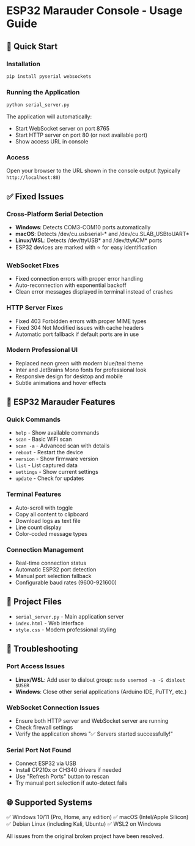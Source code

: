 # ESP32 Marauder Console - Usage Guide

## 🚀 Quick Start

### Installation
```bash
pip install pyserial websockets
```

### Running the Application
```bash
python serial_server.py
```

The application will automatically:
- Start WebSocket server on port 8765
- Start HTTP server on port 80 (or next available port)
- Show access URL in console

### Access
Open your browser to the URL shown in the console output (typically `http://localhost:80`)

## ✅ Fixed Issues

### Cross-Platform Serial Detection
- **Windows**: Detects COM3-COM10 ports automatically
- **macOS**: Detects /dev/cu.usbserial-* and /dev/cu.SLAB_USBtoUART*
- **Linux/WSL**: Detects /dev/ttyUSB* and /dev/ttyACM* ports
- ESP32 devices are marked with ⭐ for easy identification

### WebSocket Fixes
- Fixed connection errors with proper error handling
- Auto-reconnection with exponential backoff
- Clean error messages displayed in terminal instead of crashes

### HTTP Server Fixes
- Fixed 403 Forbidden errors with proper MIME types
- Fixed 304 Not Modified issues with cache headers
- Automatic port fallback if default ports are in use

### Modern Professional UI
- Replaced neon green with modern blue/teal theme
- Inter and JetBrains Mono fonts for professional look
- Responsive design for desktop and mobile
- Subtle animations and hover effects

## 🎯 ESP32 Marauder Features

### Quick Commands
- `help` - Show available commands
- `scan` - Basic WiFi scan
- `scan -a` - Advanced scan with details
- `reboot` - Restart the device
- `version` - Show firmware version
- `list` - List captured data
- `settings` - Show current settings
- `update` - Check for updates

### Terminal Features
- Auto-scroll with toggle
- Copy all content to clipboard
- Download logs as text file
- Line count display
- Color-coded message types

### Connection Management
- Real-time connection status
- Automatic ESP32 port detection
- Manual port selection fallback
- Configurable baud rates (9600-921600)

## 📁 Project Files

- `serial_server.py` - Main application server
- `index.html` - Web interface
- `style.css` - Modern professional styling

## 🔧 Troubleshooting

### Port Access Issues
- **Linux/WSL**: Add user to dialout group: `sudo usermod -a -G dialout $USER`
- **Windows**: Close other serial applications (Arduino IDE, PuTTY, etc.)

### WebSocket Connection Issues
- Ensure both HTTP server and WebSocket server are running
- Check firewall settings
- Verify the application shows "✅ Servers started successfully!"

### Serial Port Not Found
- Connect ESP32 via USB
- Install CP210x or CH340 drivers if needed
- Use "Refresh Ports" button to rescan
- Try manual port selection if auto-detect fails

## 🌐 Supported Systems

✅ Windows 10/11 (Pro, Home, any edition)
✅ macOS (Intel/Apple Silicon)  
✅ Debian Linux (including Kali, Ubuntu)
✅ WSL2 on Windows

All issues from the original broken project have been resolved.
